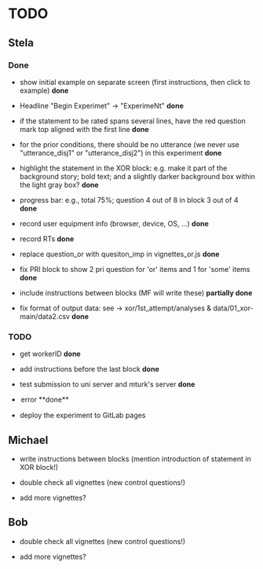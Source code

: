# TODO



## Stela


### Done

- show initial example on separate screen (first instructions, then click to example) **done**

- Headline "Begin Experimet" -> "ExperimeNt" **done**

- if the statement to be rated spans several lines, have the red question mark top aligned with the first line **done**

- for the prior conditions, there should be no utterance (we never use "utterance_disj1" or "utterance_disj2") in this experiment **done**

- highlight the statement in the XOR block: e.g. make it part of the background story; bold text; and a slightly darker background box within the light gray box? **done**

- progress bar: e.g., total 75%; question 4 out of 8 in block 3 out of 4 **done**

- record user equipment info (browser, device, OS, ...) **done**

- record RTs **done**

- replace question_or with quesiton_imp in vignettes_or.js **done**

- fix PRI block to show 2 pri question for 'or' items and 1 for 'some' items **done**

- include instructions between blocks (MF will write these) **partially done**

- fix format of output data: see -> xor/1st_attempt/analyses & data/01_xor-main/data2.csv  **done**



### TODO

- get workerID **done**

- add instructions before the last block **done**

- test submission to uni server and mturk's server **done**

- <option selected> error **done**

- deploy the experiment to GitLab pages



## Michael

- write instructions between blocks (mention introduction of statement in XOR block!)

- double check all vignettes (new control questions!)

- add more vignettes?



## Bob

- double check all vignettes (new control questions!)

- add more vignettes?